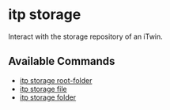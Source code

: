 # itp storage

Interact with the storage repository of an iTwin.

## Available Commands

- [itp storage root-folder](docs/storage/root-folder.md)
- [itp storage file](docs/storage/storage-file/overview.md)
- [itp storage folder](docs/storage/storage-folder/overview.md)

